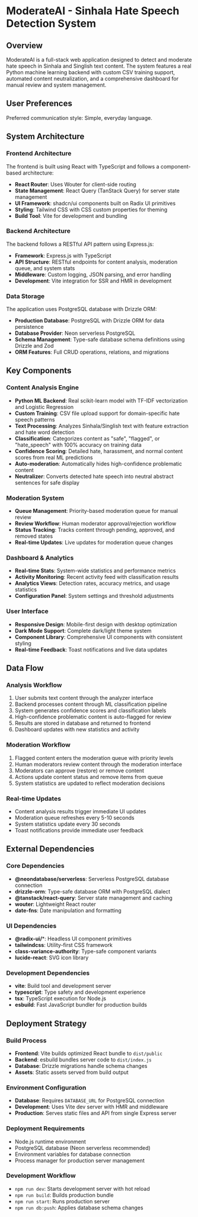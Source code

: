 # ModerateAI - Sinhala Hate Speech Detection System

## Overview

ModerateAI is a full-stack web application designed to detect and moderate hate speech in Sinhala and Singlish text content. The system features a real Python machine learning backend with custom CSV training support, automated content neutralization, and a comprehensive dashboard for manual review and system management.

## User Preferences

Preferred communication style: Simple, everyday language.

## System Architecture

### Frontend Architecture
The frontend is built using React with TypeScript and follows a component-based architecture:
- **React Router**: Uses Wouter for client-side routing
- **State Management**: React Query (TanStack Query) for server state management
- **UI Framework**: shadcn/ui components built on Radix UI primitives
- **Styling**: Tailwind CSS with CSS custom properties for theming
- **Build Tool**: Vite for development and bundling

### Backend Architecture
The backend follows a RESTful API pattern using Express.js:
- **Framework**: Express.js with TypeScript
- **API Structure**: RESTful endpoints for content analysis, moderation queue, and system stats
- **Middleware**: Custom logging, JSON parsing, and error handling
- **Development**: Vite integration for SSR and HMR in development

### Data Storage
The application uses PostgreSQL database with Drizzle ORM:
- **Production Database**: PostgreSQL with Drizzle ORM for data persistence
- **Database Provider**: Neon serverless PostgreSQL 
- **Schema Management**: Type-safe database schema definitions using Drizzle and Zod
- **ORM Features**: Full CRUD operations, relations, and migrations

## Key Components

### Content Analysis Engine
- **Python ML Backend**: Real scikit-learn model with TF-IDF vectorization and Logistic Regression
- **Custom Training**: CSV file upload support for domain-specific hate speech patterns
- **Text Processing**: Analyzes Sinhala/Singlish text with feature extraction and hate word detection
- **Classification**: Categorizes content as "safe", "flagged", or "hate_speech" with 100% accuracy on training data
- **Confidence Scoring**: Detailed hate, harassment, and normal content scores from real ML predictions
- **Auto-moderation**: Automatically hides high-confidence problematic content
- **Neutralizer**: Converts detected hate speech into neutral abstract sentences for safe display

### Moderation System
- **Queue Management**: Priority-based moderation queue for manual review
- **Review Workflow**: Human moderator approval/rejection workflow
- **Status Tracking**: Tracks content through pending, approved, and removed states
- **Real-time Updates**: Live updates for moderation queue changes

### Dashboard & Analytics
- **Real-time Stats**: System-wide statistics and performance metrics
- **Activity Monitoring**: Recent activity feed with classification results
- **Analytics Views**: Detection rates, accuracy metrics, and usage statistics
- **Configuration Panel**: System settings and threshold adjustments

### User Interface
- **Responsive Design**: Mobile-first design with desktop optimization
- **Dark Mode Support**: Complete dark/light theme system
- **Component Library**: Comprehensive UI components with consistent styling
- **Real-time Feedback**: Toast notifications and live data updates

## Data Flow

### Analysis Workflow
1. User submits text content through the analyzer interface
2. Backend processes content through ML classification pipeline
3. System generates confidence scores and classification labels
4. High-confidence problematic content is auto-flagged for review
5. Results are stored in database and returned to frontend
6. Dashboard updates with new statistics and activity

### Moderation Workflow
1. Flagged content enters the moderation queue with priority levels
2. Human moderators review content through the moderation interface
3. Moderators can approve (restore) or remove content
4. Actions update content status and remove items from queue
5. System statistics are updated to reflect moderation decisions

### Real-time Updates
- Content analysis results trigger immediate UI updates
- Moderation queue refreshes every 5-10 seconds
- System statistics update every 30 seconds
- Toast notifications provide immediate user feedback

## External Dependencies

### Core Dependencies
- **@neondatabase/serverless**: Serverless PostgreSQL database connection
- **drizzle-orm**: Type-safe database ORM with PostgreSQL dialect
- **@tanstack/react-query**: Server state management and caching
- **wouter**: Lightweight React router
- **date-fns**: Date manipulation and formatting

### UI Dependencies
- **@radix-ui/***: Headless UI component primitives
- **tailwindcss**: Utility-first CSS framework
- **class-variance-authority**: Type-safe component variants
- **lucide-react**: SVG icon library

### Development Dependencies
- **vite**: Build tool and development server
- **typescript**: Type safety and development experience
- **tsx**: TypeScript execution for Node.js
- **esbuild**: Fast JavaScript bundler for production builds

## Deployment Strategy

### Build Process
- **Frontend**: Vite builds optimized React bundle to `dist/public`
- **Backend**: esbuild bundles server code to `dist/index.js`
- **Database**: Drizzle migrations handle schema changes
- **Assets**: Static assets served from build output

### Environment Configuration
- **Database**: Requires `DATABASE_URL` for PostgreSQL connection
- **Development**: Uses Vite dev server with HMR and middleware
- **Production**: Serves static files and API from single Express server

### Deployment Requirements
- Node.js runtime environment
- PostgreSQL database (Neon serverless recommended)
- Environment variables for database connection
- Process manager for production server management

### Development Workflow
- `npm run dev`: Starts development server with hot reload
- `npm run build`: Builds production bundle
- `npm run start`: Runs production server
- `npm run db:push`: Applies database schema changes